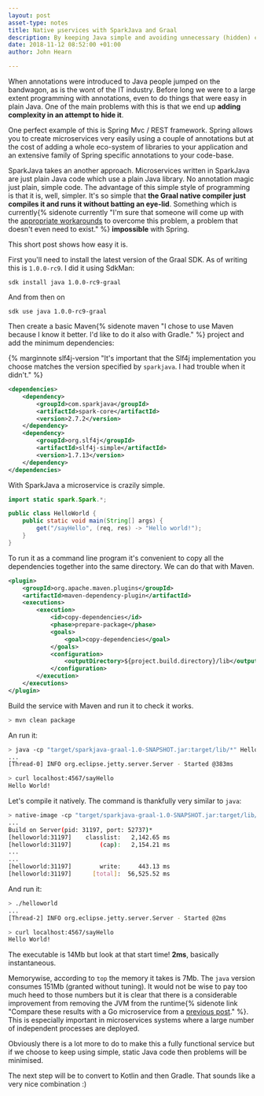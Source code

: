 ```yaml
---
layout: post
asset-type: notes
title: Native µservices with SparkJava and Graal
description: By keeping Java simple and avoiding unnecessary (hidden) complexity we can natively compile SparkJava services with Graal with no fuss at all.
date: 2018-11-12 08:52:00 +01:00
author: John Hearn

---
```


When annotations were introduced to Java people jumped on the bandwagon, as is the wont of the IT industry. Before long we were to a large extent programming with annotations, even to do things that were easy in plain Java. One of the main problems with this is that we end up **adding complexity in an attempt to hide it**. 

One perfect example of this is Spring Mvc / REST framework. Spring allows you to create microservices very easily using a couple of annotations but at the cost of adding a whole eco-system of libraries to your application and an extensive family of Spring specific annotations to your code-base. 

SparkJava takes an another approach. Microservices written in SparkJava are just plain Java code which use a plain Java library. No annotation magic just plain, simple code. The advantage of this simple style of programming is that it is, well, simpler. It's so simple that **the Graal native compiler just compiles it and runs it without batting an eye-lid**. Something which is currently{% sidenote currently "I'm sure that someone will come up with the [appropriate workarounds](https://jira.spring.io/browse/SPR-16991) to overcome this problem, a problem that doesn't even need to exist." %} **impossible** with Spring.

This short post shows how easy it is.

First you'll need to install the latest version of the Graal SDK. As of writing this is `1.0.0-rc9`. I did it using SdkMan:
```
sdk install java 1.0.0-rc9-graal
```
And from then on
```
sdk use java 1.0.0-rc9-graal
```

Then create a basic Maven{% sidenote maven "I chose to use Maven because I know it better. I'd like to do it also with Gradle." %} project and add the minimum dependencies:

{% marginnote slf4j-version "It's important that the Slf4j implementation you choose matches the version specified by `sparkjava`. I had trouble when it didn't." %}

```xml
<dependencies>
    <dependency>
        <groupId>com.sparkjava</groupId>
        <artifactId>spark-core</artifactId>
        <version>2.7.2</version>
    </dependency>
    <dependency>
        <groupId>org.slf4j</groupId>
        <artifactId>slf4j-simple</artifactId>
        <version>1.7.13</version>
    </dependency>
</dependencies>
```

With SparkJava a microservice is crazily simple.
```java
import static spark.Spark.*;

public class HelloWorld {
    public static void main(String[] args) {
        get("/sayHello", (req, res) -> "Hello world!");
    }
}
```

To run it as a command line program it's convenient to copy all the dependencies together into the same directory. We can do that with Maven.
```xml
<plugin>
    <groupId>org.apache.maven.plugins</groupId>
    <artifactId>maven-dependency-plugin</artifactId>
    <executions>
        <execution>
            <id>copy-dependencies</id>
            <phase>prepare-package</phase>
            <goals>
                <goal>copy-dependencies</goal>
            </goals>
            <configuration>
                <outputDirectory>${project.build.directory}/lib</outputDirectory>
            </configuration>
        </execution>
    </executions>
</plugin>
```

Build the service with Maven and run it to check it works.
```bash
> mvn clean package
```

An run it:
```bash
> java -cp "target/sparkjava-graal-1.0-SNAPSHOT.jar:target/lib/*" HelloWorld
...
[Thread-0] INFO org.eclipse.jetty.server.Server - Started @383ms
```
```bash
> curl localhost:4567/sayHello
Hello World!
```

Let's compile it natively. The command is thankfully very similar to `java`:
```bash
> native-image -cp "target/sparkjava-graal-1.0-SNAPSHOT.jar:target/lib/*" HelloWorld
...
Build on Server(pid: 31197, port: 52737)*
[helloworld:31197]    classlist:   2,142.65 ms
[helloworld:31197]        (cap):   2,154.21 ms
...
...
[helloworld:31197]        write:     443.13 ms
[helloworld:31197]      [total]:  56,525.52 ms
```

And run it:
```bash
> ./helloworld
...
[Thread-2] INFO org.eclipse.jetty.server.Server - Started @2ms
```
```bash
> curl localhost:4567/sayHello
Hello World!
```

The executable is 14Mb but look at that start time! **2ms**, basically instantaneous. 

Memorywise, according to `top` the memory it takes is 7Mb. The `java` version consumes 151Mb (granted without tuning). It would not be wise to pay too much heed to those numbers but it is clear that there is a considerable improvement from removing the JVM from the runtime{% sidenote link "Compare these results with a Go microservice from a [previous post](notes-on-go-go-kit-for-java-programmer.html)." %}. This is especially important in microservices systems where a large number of independent processes are deployed.

Obviously there is a lot more to do to make this a fully functional service but if we choose to keep using simple, static Java code then problems will be minimised. 

The next step will be to convert to Kotlin and then Gradle. That sounds like a very nice combination :)